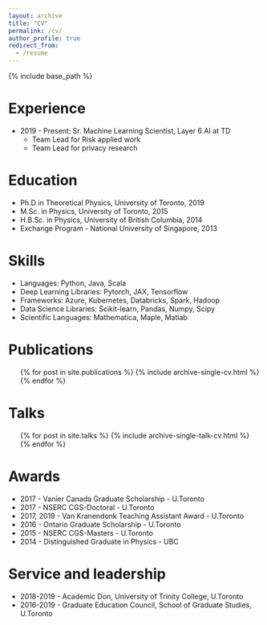 ```yaml
---
layout: archive
title: "CV"
permalink: /cv/
author_profile: true
redirect_from:
  - /resume
---
```


{% include base_path %}

Experience
======
* 2019 - Present: Sr. Machine Learning Scientist, Layer 6 AI at TD
  * Team Lead for Risk applied work
  * Team Lead for privacy research

Education
======
* Ph.D in Theoretical Physics, University of Toronto, 2019
* M.Sc. in Physics, University of Toronto, 2015
* H.B.Sc. in Physics, University of British Columbia, 2014
* Exchange Program - National University of Singapore, 2013
  
Skills
======
* Languages: Python, Java, Scala
* Deep Learning Libraries: Pytorch, JAX, Tensorflow
* Frameworks: Azure, Kubernetes, Databricks, Spark, Hadoop
* Data Science Libraries: Scikit-learn, Pandas, Numpy, Scipy
* Scientific Languages: Mathematica, Maple, Matlab

Publications
======
  <ul>{% for post in site.publications %}
    {% include archive-single-cv.html %}
  {% endfor %}</ul>
  
Talks
======
  <ul>{% for post in site.talks %}
    {% include archive-single-talk-cv.html %}
  {% endfor %}</ul>

Awards
======
* 2017 - Vanier Canada Graduate Scholarship - U.Toronto
* 2017 - NSERC CGS-Doctoral - U.Toronto
* 2017, 2019 - Van Kranendonk Teaching Assistant Award - U.Toronto
* 2016 - Ontario Graduate Scholarship - U.Toronto
* 2015 - NSERC CGS-Masters - U.Toronto
* 2014 - Distinguished Graduate in Physics - UBC
  
Service and leadership
======
* 2018-2019 - Academic Don, University of Trinity College, U.Toronto
* 2016-2019 - Graduate Education Council, School of Graduate Studies, U.Toronto

